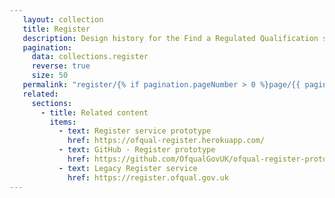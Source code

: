 ```yaml
---
   layout: collection
   title: Register
   description: Design history for the Find a Regulated Qualification service
   pagination:
     data: collections.register
     reverse: true
     size: 50
   permalink: "register/{% if pagination.pageNumber > 0 %}page/{{ pagination.pageNumber + 1 }}{% endif %}/"
   related:
     sections:
       - title: Related content
         items:
           - text: Register service prototype
             href: https://ofqual-register.herokuapp.com/
           - text: GitHub - Register prototype
             href: https://github.com/OfqualGovUK/ofqual-register-prototype           
           - text: Legacy Register service
             href: https://register.ofqual.gov.uk
---
```

